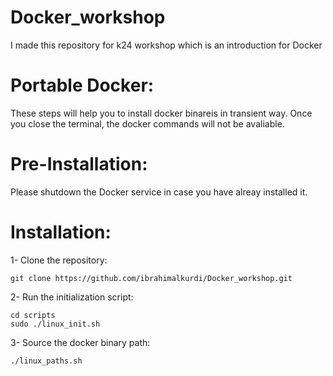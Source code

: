 # Docker_workshop
I made this repository for k24 workshop which is an introduction for Docker

# Portable Docker:
These steps will help you to install docker binareis in transient way. 
Once you close the terminal, the docker commands will not be avaliable.

# Pre-Installation:
Please shutdown the Docker service in case you have alreay installed it. 

# Installation:
1- Clone the repository:
```
git clone https://github.com/ibrahimalkurdi/Docker_workshop.git
```

2- Run the initialization script:
```
cd scripts
sudo ./linux_init.sh
```

3- Source the docker binary path:
```
./linux_paths.sh
```
